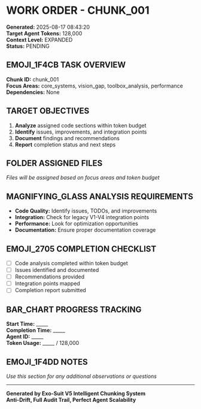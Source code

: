 # WORK ORDER - CHUNK_001

**Generated:** 2025-08-17 08:43:20  
**Target Agent Tokens:** 128,000  
**Context Level:** EXPANDED  
**Status:** PENDING

## EMOJI_1F4CB TASK OVERVIEW

**Chunk ID:** chunk_001  
**Focus Areas:** core_systems, vision_gap, toolbox_analysis, performance  
**Dependencies:** None

## TARGET OBJECTIVES

1. **Analyze** assigned code sections within token budget
2. **Identify** issues, improvements, and integration points
3. **Document** findings and recommendations
4. **Report** completion status and next steps

## FOLDER ASSIGNED FILES

*Files will be assigned based on focus areas and token budget*

## MAGNIFYING_GLASS ANALYSIS REQUIREMENTS

- **Code Quality:** Identify issues, TODOs, and improvements
- **Integration:** Check for legacy V1-V4 integration points
- **Performance:** Look for optimization opportunities
- **Documentation:** Ensure proper documentation coverage

## EMOJI_2705 COMPLETION CHECKLIST

- [ ] Code analysis completed within token budget
- [ ] Issues identified and documented
- [ ] Recommendations provided
- [ ] Integration points mapped
- [ ] Completion report submitted

## BAR_CHART PROGRESS TRACKING

**Start Time:** _____  
**Completion Time:** _____  
**Agent ID:** _____  
**Token Usage:** _____ / 128,000

## EMOJI_1F4DD NOTES

*Use this section for any additional observations or questions*

---

**Generated by Exo-Suit V5 Intelligent Chunking System**  
**Anti-Drift, Full Audit Trail, Perfect Agent Scalability**
